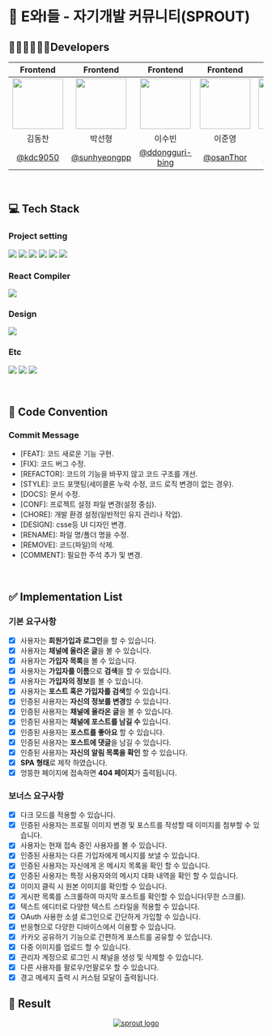 # 🌱 E와I들 - 자기개발 커뮤니티(SPROUT)

## 🧑🏻‍💻👩🏻‍💻Developers
|Frontend|Frontend|Frontend|Frontend|Frontend|
|:----:|:----:|:----:|:----:|:----:|
|<img src="https://github.com/user-attachments/assets/5da96811-cf1c-4a90-b8d0-f32a2c963d63"  width="100"/> | <img src="https://github.com/user-attachments/assets/72e19e75-5d88-453e-9dbf-66d8cfff57b4"  width="100"/> | <img src='https://github.com/user-attachments/assets/9fe42332-5c5f-4992-90ed-a3250b445e5a'  width="100"/> | <img src="https://github.com/user-attachments/assets/ecfdea20-5919-4044-af7b-d034f8e01ce7"  width="100"/> | <img src="https://github.com/user-attachments/assets/ff874a01-a97b-45b0-ac65-44c4c6ef1d7f"  width="100"/> |
|김동찬|박선형|이수빈|이준영|정현승|
|[@kdc9050](https://github.com/kdc9050)|[@sunhyeongpp](https://github.com/sunhyeongpp)|[@ddongguri-bing](https://github.com/ddongguri-bing)|[@osanThor](https://github.com/osanThor)|[@denshou](https://github.com/denshou)|

<br/>

## 💻 Tech Stack
### Project setting
  
  <img src="https://img.shields.io/badge/npm-CB3837?style=for-the-badge&logo=npm&logoColor=white"> <img src="https://img.shields.io/badge/React-61DAFB?style=for-the-badge&logo=react&logoColor=black"> <img src="https://img.shields.io/badge/ReactRouter-CA4245?style=for-the-badge&logo=reactrouter&logoColor=white"> <img src="https://img.shields.io/badge/Typescript-3178C6?style=for-the-badge&logo=typescript&logoColor=white"> <img src="https://img.shields.io/badge/TailwindCSS-06B6D4?style=for-the-badge&logo=tailwindcss&logoColor=white"> <img src="https://img.shields.io/badge/Axios-5A29E4?style=for-the-badge&logo=axios&logoColor=white">

### React Compiler

  <img src="https://img.shields.io/badge/SWC-F8C457?style=for-the-badge&logo=swc&logoColor=black">

### Design

  <img src="https://img.shields.io/badge/figma-F24E1E?style=for-the-badge&logo=figma&logoColor=white">

### Etc
  <img src="https://img.shields.io/badge/notion-000000?style=for-the-badge&logo=notion&logoColor=white"> <img src="https://img.shields.io/badge/slack-4A154B?style=for-the-badge&logo=slack&logoColor=white"> <img src="https://img.shields.io/badge/github-181717?style=for-the-badge&logo=github&logoColor=white">

<br/>

## 📝 Code Convention 
### Commit Message
- [FEAT]: 코드 새로운 기능 구현.
- [FIX]: 코드 버그 수정.
- [REFACTOR]:  코드의 기능을 바꾸지 않고 코드 구조를 개선.
- [STYLE]: 코드 포맷팅(세미콜론 누락 수정, 코드 로직 변경이 없는 경우).
- [DOCS]: 문서 수정.
- [CONF]: 프로젝트 설정 파일 변경(설정 중심).
- [CHORE]: 개발 환경 설정(일반적인 유지 관리나 작업).
- [DESIGN]: csse등 UI 디자인 변경.
- [RENAME]: 파일 명/폴더 명을 수정.
- [REMOVE]: 코드(파일)의 삭제.
- [COMMENT]: 필요한 주석 추가 및 변경.

<br/>

## ✅ Implementation List

### 기본 요구사항

- [x]  사용자는 **회원가입과 로그인**을 할 수 있습니다.
- [x]  사용자는 **채널에 올라온 글**을 볼 수 있습니다.
- [x]  사용자는 **가입자 목록**을 볼 수 있습니다.
- [x]  사용자는 **가입자를 이름**으로 **검색**을 할 수 있습니다.
- [x]  사용자는 **가입자의 정보**를 볼 수 있습니다.
- [x]  사용자는 **포스트 혹은 가입자를 검색**할 수 있습니다.
- [x]  인증된 사용자는 **자신의 정보를 변경**할 수 있습니다.
- [x]  인증된 사용자는 **채널에 올라온 글**을 볼 수 있습니다.
- [x]  인증된 사용자는 **채널에 포스트를 남길 수** 있습니다.
- [x]  인증된 사용자는 **포스트를 좋아요** 할 수 있습니다.
- [x]  인증된 사용자는 **포스트에 댓글**을 남길 수 있습니다.
- [x]  인증된 사용자는 **자신의 알림 목록을 확인** 할 수 있습니다.
- [x]  **SPA 형태**로 제작 하였습니다.
- [x]  엉뚱한 페이지에 접속하면 **404 페이지**가 출력됩니다.

### 보너스 요구사항

- [x]  다크 모드를 적용할 수 있습니다.
- [x]  인증된 사용자는 프로필 이미지 변경 및 포스트를 작성할 때 이미지를 첨부할 수 있습니다.
- [x]  사용자는 현재 접속 중인 사용자를 볼 수 있습니다.
- [x]  인증된 사용자는 다른 가입자에게 메시지를 보낼 수 있습니다.
- [x]  인증된 사용자는 자신에게 온 메시지 목록을 확인 할 수 있습니다.
- [x]  인증된 사용자는 특정 사용자와의 메시지 대화 내역을 확인 할 수 있습니다.
- [x]  이미지 클릭 시 원본 이미지를 확인할 수 있습니다.
- [x]  게시판 목록를 스크롤하여 마지막 포스트를 확인할 수 있습니다(무한 스크롤).
- [x]  텍스트 에디터로 다양한 텍스트 스타일을 적용할 수 있습니다.
- [x]  OAuth 사용한 소셜 로그인으로 간단하게 가입할 수 있습니다.
- [x]  반응형으로 다양한 디바이스에서 이용할 수 있습니다.
- [x]  카카오 공유하기 기능으로 간편하게 포스트를 공유할 수 있습니다.
- [x]  다중 이미지를 업로드 할 수 있습니다.
- [x]  관리자 계정으로 로그인 시 채널을 생성 및 삭제할 수 있습니다.
- [x]  다른 사용자를 팔로우/언팔로우 할 수 있습니다.
- [x]  경고 메세지 출력 시 커스텀 모달이 출력됩니다.

## 🌟 Result 
<div align='center'>
<a href="https://programmers-sprout.netlify.app/">
  <img src="https://github.com/user-attachments/assets/d2eb6d2c-56e8-43f7-b542-1c21cc9eb9a0" alt="sprout logo" />
</a>
</div>
